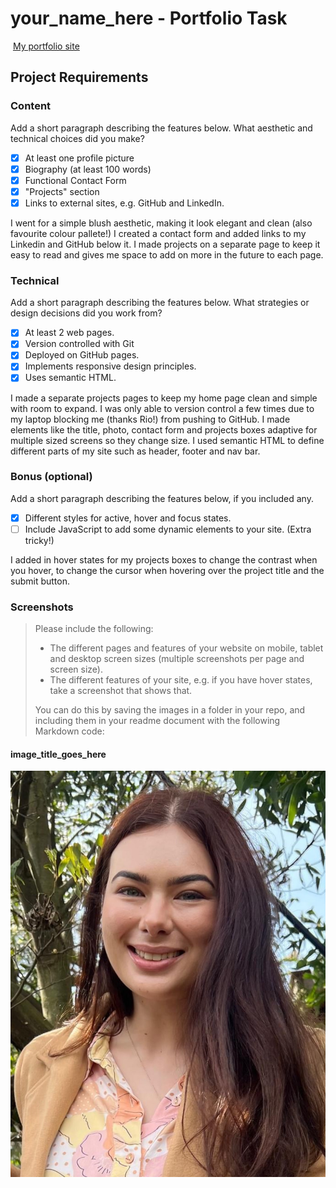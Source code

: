 #  your_name_here - Portfolio Task
​
[My portfolio site](link_to_your_site)
​
## Project Requirements

### Content
 Add a short paragraph describing the features below. What aesthetic and technical choices did you make? 
- [x] At least one profile picture
- [x] Biography (at least 100 words)
- [x] Functional Contact Form
- [x] "Projects" section
- [x] Links to external sites, e.g. GitHub and LinkedIn.

I went for a simple blush aesthetic, making it look elegant and clean (also favourite colour pallete!) I created a contact form and added links to my Linkedin and GitHub below it. I made projects on a separate page to keep it easy to read and ​gives me space to add on more in the future to each page. 

### Technical
 Add a short paragraph describing the features below. What strategies or design decisions did you work from? 
- [x] At least 2 web pages.
- [x] Version controlled with Git
- [x] Deployed on GitHub pages.
- [x] Implements responsive design principles.
- [x] Uses semantic HTML.

I made a separate projects pages to keep my home page clean and simple with room to expand. I was only able to version control a few times due to my laptop blocking me (thanks Rio!) from pushing to GitHub. I made elements like the title, photo, contact form and projects boxes adaptive for multiple sized screens so they change size. I used semantic HTML to define different parts of my site such as header, footer and nav bar.  

### Bonus (optional)
 Add a short paragraph describing the features below, if you included any. 
- [x] Different styles for active, hover and focus states.
- [ ] Include JavaScript to add some dynamic elements to your site. (Extra tricky!)

I added in hover states for my projects boxes to change the contrast when you hover, to change the cursor when hovering over the project title and the submit button. 
​
### Screenshots
> Please include the following:
> - The different pages and features of your website on mobile, tablet and desktop screen sizes (multiple screenshots per page and screen size).
> - The different features of your site, e.g. if you have hover states, take a screenshot that shows that.  
> 
> You can do this by saving the images in a folder in your repo, and including them in your readme document with the following Markdown code: 

####  image_title_goes_here 
![Put a description of your image here](./img/Kirby.jpg)
